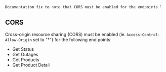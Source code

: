 ```diff
Documentation fix to note that CORS must be enabled for the endpoints listed
```

## CORS
Cross-origin resource sharing (CORS) must be enabled (ie. `Access-Control-Allow-Origin` set to "*") for the following end points:

- Get Status
- Get Outages
- Get Products
- Get Product Detail
